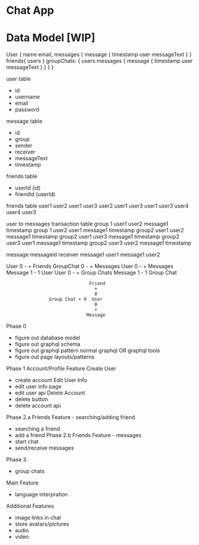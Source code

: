 # Chat App

# Data Model [WIP]
User {
    name
    email,
    messages {
            message {
                timestamp
                user
                messageText
            }
    }
    friends{
        users
    }
    groupChats: {
        users
        messages {
            message {
                timestamp
                user
                messageText
            }
        }
    }
}

user table
- id
- username
- email
- password

message table
- id
- group
- sender
- receiver
- messageText
- timestamp

friends table
- userId (id)
- friendId (userId)

friends table
user1 user2
user1 user3
user2 user1
user3 user1
user3 user4
user4 user3

user to messages transaction table
group 1 user1 user2 message1 timestamp
group 1 user2 user1 message1 timestamp
group2 user1 user2 message1 timestamp
group2 user1 user3 message1 timestamp
group2 user3 user1 message1 timestamp
group2 user3 user2 message1 timestamp

message
messageid receiver
message1 user1
message1 user2



User 0 - + Friends                GroupChat 0 - + Messages
User 0 - + Messages               Message 1 - 1 User
User 0 - + Group Chats            Message 1 - 1 Group Chat

                                                                  
                                   Friend
                                     +                              
                                     0                       
                    Group Chat + 0  User                              
                                     0                   
                                     +
                                  Message
                                     


Phase 0
- figure out database model
- figure out graphql schema
- figure out graphql pattern normal graphql OR graphql tools
- figure out page layouts/patterns

Phase 1 Account/Profile Feature
Create User
- create account
Edit User Info
- edit user info page
- edit user api
Delete Account
- delete button
- delete account api

Phase 2.a Friends Feature - searching/adding friend
- searching a friend
- add a friend
Phase 2.b Friends Feature - messages
- start chat
- send/receive messages

Phase 3
- group chats

Main Feature
- language interpration

Additional Features
- image links in chat
- store avatars/pictures
- audio
- video
